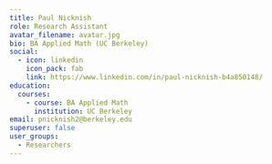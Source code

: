 ```yaml
---
title: Paul Nicknish
role: Research Assistant
avatar_filename: avatar.jpg
bio: BA Applied Math (UC Berkeley)
social:
  - icon: linkedin
    icon_pack: fab
    link: https://www.linkedin.com/in/paul-nicknish-b4a850148/
education:
  courses:
    - course: BA Applied Math
      institution: UC Berkeley
email: pnicknish2@berkeley.edu
superuser: false
user_groups:
  - Researchers
---
```

